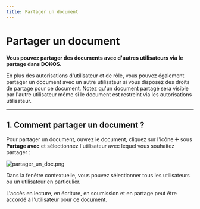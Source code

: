 ```yaml
---
title: Partager un document
---
```


# Partager un document
**Vous pouvez partager des documents avec d'autres utilisateurs via le partage dans DOKOS.**

En plus des autorisations d'utilisateur et de rôle, vous pouvez également partager un document avec un autre utilisateur si vous disposez des droits de partage pour ce document. Notez qu'un document partagé sera visible par l'autre utilisateur même si le document est restreint via les autorisations utilisateur.

---

## 1. Comment partager un document ?

Pour partager un document, ouvrez le document, cliquez sur l'icône **:heavy_plus_sign:** sous **Partage avec** et sélectionnez l'utilisateur avec lequel vous souhaitez partager :

![partager_un_doc.png](/setup/user-permissions/partager_un_doc.png)

Dans la fenêtre contextuelle, vous pouvez sélectionner tous les utilisateurs ou un utilisateur en particulier.

L'accès en lecture, en écriture, en soumission et en partage peut être accordé à l'utilisateur pour ce document.

